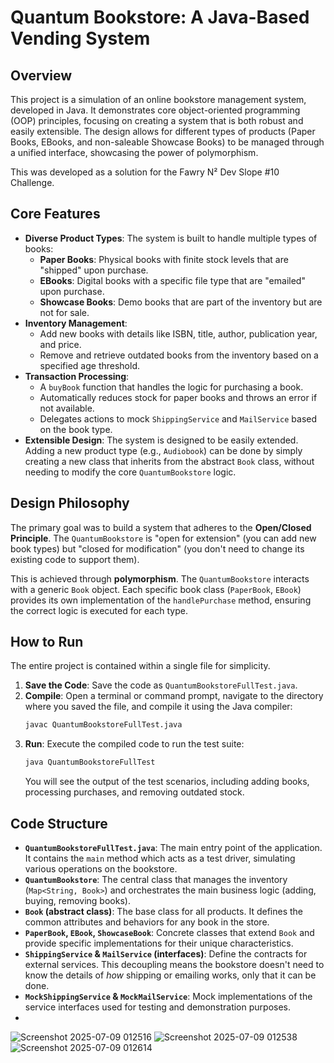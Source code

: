 # Quantum Bookstore: A Java-Based Vending System

## Overview

This project is a simulation of an online bookstore management system, developed in Java. It demonstrates core object-oriented programming (OOP) principles, focusing on creating a system that is both robust and easily extensible. The design allows for different types of products (Paper Books, EBooks, and non-saleable Showcase Books) to be managed through a unified interface, showcasing the power of polymorphism.

This was developed as a solution for the Fawry N² Dev Slope \#10 Challenge.

## Core Features

  * **Diverse Product Types**: The system is built to handle multiple types of books:
      * **Paper Books**: Physical books with finite stock levels that are "shipped" upon purchase.
      * **EBooks**: Digital books with a specific file type that are "emailed" upon purchase.
      * **Showcase Books**: Demo books that are part of the inventory but are not for sale.
  * **Inventory Management**:
      * Add new books with details like ISBN, title, author, publication year, and price.
      * Remove and retrieve outdated books from the inventory based on a specified age threshold.
  * **Transaction Processing**:
      * A `buyBook` function that handles the logic for purchasing a book.
      * Automatically reduces stock for paper books and throws an error if not available.
      * Delegates actions to mock `ShippingService` and `MailService` based on the book type.
  * **Extensible Design**: The system is designed to be easily extended. Adding a new product type (e.g., `Audiobook`) can be done by simply creating a new class that inherits from the abstract `Book` class, without needing to modify the core `QuantumBookstore` logic.

## Design Philosophy

The primary goal was to build a system that adheres to the **Open/Closed Principle**. The `QuantumBookstore` is "open for extension" (you can add new book types) but "closed for modification" (you don't need to change its existing code to support them).

This is achieved through **polymorphism**. The `QuantumBookstore` interacts with a generic `Book` object. Each specific book class (`PaperBook`, `EBook`) provides its own implementation of the `handlePurchase` method, ensuring the correct logic is executed for each type.

## How to Run

The entire project is contained within a single file for simplicity.

1.  **Save the Code**: Save the code as `QuantumBookstoreFullTest.java`.
2.  **Compile**: Open a terminal or command prompt, navigate to the directory where you saved the file, and compile it using the Java compiler:
    ```bash
    javac QuantumBookstoreFullTest.java
    ```
3.  **Run**: Execute the compiled code to run the test suite:
    ```bash
    java QuantumBookstoreFullTest
    ```
    You will see the output of the test scenarios, including adding books, processing purchases, and removing outdated stock.

## Code Structure

  * **`QuantumBookstoreFullTest.java`**: The main entry point of the application. It contains the `main` method which acts as a test driver, simulating various operations on the bookstore.
  * **`QuantumBookstore`**: The central class that manages the inventory (`Map<String, Book>`) and orchestrates the main business logic (adding, buying, removing books).
  * **`Book` (abstract class)**: The base class for all products. It defines the common attributes and behaviors for any book in the store.
  * **`PaperBook`, `EBook`, `ShowcaseBook`**: Concrete classes that extend `Book` and provide specific implementations for their unique characteristics.
  * **`ShippingService` & `MailService` (interfaces)**: Define the contracts for external services. This decoupling means the bookstore doesn't need to know the details of *how* shipping or emailing works, only that it can be done.
  * **`MockShippingService` & `MockMailService`**: Mock implementations of the service interfaces used for testing and demonstration purposes.
  * 
![Screenshot 2025-07-09 012516](https://github.com/user-attachments/assets/14fa3299-d41b-4f66-b77e-1d154ce708aa)
![Screenshot 2025-07-09 012538](https://github.com/user-attachments/assets/73e56661-614d-4fb0-9fde-ccd34f6c96f1)
![Screenshot 2025-07-09 012614](https://github.com/user-attachments/assets/9ddcf7d5-f483-4d67-a499-29057d5bc1be)

